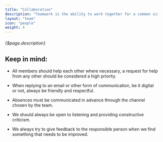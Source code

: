 ```yaml
---
title: "Collaboration"
description: "Teamwork is the ability to work together for a common vision. The ability to direct individual achievements focused on organizational goals."
layout: "team"
icon: "people"
weight: 4
---
```


###### {$page.description}

<article id="1">

## Keep in mind:
- All members should help each other where necessary, a request for help from any other should be considered a high priority.

- When replying to an email or other form of communication, be it digital or not, always be friendly and respectful.

- Absences must be communicated in advance through the channel chosen by the team.

- We should always be open to listening and providing constructive criticism.

- We always try to give feedback to the responsible person when we find something that needs to be improved.


</article>



